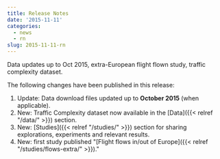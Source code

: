 ```yaml
---
title: Release Notes
date: '2015-11-11'
categories:
  - news
  - rn
slug: 2015-11-11-rn
---
```


Data updates up to Oct 2015, extra-European flight flown study, traffic complexity dataset.

The following changes have been published in this release:

1. Update: Data download files updated up to **October 2015** (when applicable).
2. New: Traffic Complexity dataset now available in the [Data]({{< relref "/data/" >}}) section.
1. New: [Studies]({{< relref "/studies/" >}}) section for sharing explorations, experiments and relevant results.
2. New: first study published "[Flight flows in/out of Europe]({{< relref "/studies/flows-extra/" >}})."
